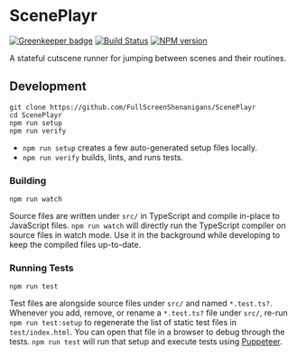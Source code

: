 <!-- {{Top}} -->
# ScenePlayr
[![Greenkeeper badge](https://badges.greenkeeper.io/FullScreenShenanigans/ScenePlayr.svg)](https://greenkeeper.io/)
[![Build Status](https://travis-ci.org/FullScreenShenanigans/ScenePlayr.svg?branch=master)](https://travis-ci.org/FullScreenShenanigans/ScenePlayr)
[![NPM version](https://badge.fury.io/js/sceneplayr.svg)](http://badge.fury.io/js/sceneplayr)

A stateful cutscene runner for jumping between scenes and their routines.
<!-- {{/Top}} -->

<!-- {{Development}} -->
## Development

```
git clone https://github.com/FullScreenShenanigans/ScenePlayr
cd ScenePlayr
npm run setup
npm run verify
```

* `npm run setup` creates a few auto-generated setup files locally.
* `npm run verify` builds, lints, and runs tests.

### Building

```shell
npm run watch
```

Source files are written under `src/` in TypeScript and compile in-place to JavaScript files.
`npm run watch` will directly run the TypeScript compiler on source files in watch mode.
Use it in the background while developing to keep the compiled files up-to-date.

### Running Tests

```shell
npm run test
```

Test files are alongside source files under `src/` and named `*.test.ts?`.
Whenever you add, remove, or rename a `*.test.ts?` file under `src/`, re-run `npm run test:setup` to regenerate the list of static test files in `test/index.html`.
You can open that file in a browser to debug through the tests.
`npm run test` will run that setup and execute tests using [Puppeteer](https://github.com/GoogleChrome/puppeteer).
<!-- {{/Development}} -->
